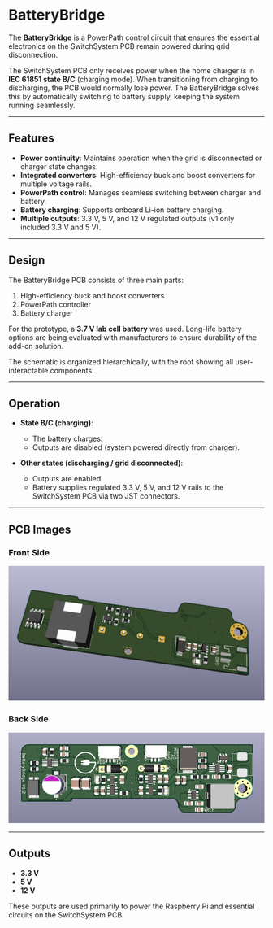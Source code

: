 # BatteryBridge  

The **BatteryBridge** is a PowerPath control circuit that ensures the essential electronics on the SwitchSystem PCB remain powered during grid disconnection.  

The SwitchSystem PCB only receives power when the home charger is in **IEC 61851 state B/C** (charging mode). When transitioning from charging to discharging, the PCB would normally lose power. The BatteryBridge solves this by automatically switching to battery supply, keeping the system running seamlessly.  

---

## Features  
- **Power continuity**: Maintains operation when the grid is disconnected or charger state changes.  
- **Integrated converters**: High-efficiency buck and boost converters for multiple voltage rails.  
- **PowerPath control**: Manages seamless switching between charger and battery.  
- **Battery charging**: Supports onboard Li-ion battery charging.  
- **Multiple outputs**: 3.3 V, 5 V, and 12 V regulated outputs (v1 only included 3.3 V and 5 V).  

---

## Design  
The BatteryBridge PCB consists of three main parts:  
1. High-efficiency buck and boost converters  
2. PowerPath controller  
3. Battery charger  

For the prototype, a **3.7 V lab cell battery** was used. Long-life battery options are being evaluated with manufacturers to ensure durability of the add-on solution.  

The schematic is organized hierarchically, with the root showing all user-interactable components.  

---

## Operation  
- **State B/C (charging)**:  
  - The battery charges.  
  - Outputs are disabled (system powered directly from charger).  

- **Other states (discharging / grid disconnected)**:  
  - Outputs are enabled.  
  - Battery supplies regulated 3.3 V, 5 V, and 12 V rails to the SwitchSystem PCB via two JST connectors.  

---

## PCB Images  

### Front Side  
![BatteryBridge Front](https://github.com/KKosackH/BatteryBridge/blob/main/docs/Backside.PNG)  

### Back Side  
![BatteryBridge Back](https://github.com/KKosackH/BatteryBridge/blob/main/docs/Frontside.PNG)  

---

## Outputs  
- **3.3 V**  
- **5 V**  
- **12 V**  

These outputs are used primarily to power the Raspberry Pi and essential circuits on the SwitchSystem PCB.  

